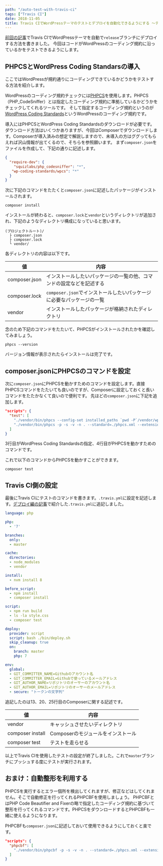 ```yaml
---
path: "/auto-test-with-travis-ci"
tags: ["Travis CI"]
date: 2018-11-05
title: Travis CIでWordPressテーマのテストとデプロイを自動化できるようにする 〜テスト編
---
```


[前回の記事](/auto-deploy-with-travis-ci/)でTravis CIでWordPressテーマを自動で`release`ブランチにデプロイする方法を書きました。
今回はコードがWordPressのコーディング規約に沿っているかをテストできるようにします。

## PHPCSとWordPress Coding Standarsの導入
ここではWordPressが規約通りにコーディングできているかどうかをテストする方法を紹介します。

WordPressのコーディング規約チェックには<a href="https://github.com/squizlabs/PHP_CodeSniffer" target="_blank">PHPCS</a>を使用します。PHPCS（PHP_CodeSniffer）とは指定したコーディング規約に準拠しているかどうかをチェックしてくれるツールです。
そして指定するコーディング規約というのが<a href="https://github.com/WordPress-Coding-Standards/WordPress-Coding-Standards" target="_blank">WordPress Coding Standards</a>というWordPressのコーディング規約です。

導入にはPHPCSとWordPress Coding Standardsのダウンロードが必要です。ダウンロード方法はいくつかありますが、今回はComposerでダウンロードします。Composerが導入済みの想定で解説しますので、未導入の方はググってもらえれば沢山情報が出てくるので、そちらを参照願います。
まず`composer.json`をファイルを作成して、下記の通りに記述します。

```json
{
  "require-dev": {
    "squizlabs/php_codesniffer": "*",
   "wp-coding-standards/wpcs": "*"
  }
}

```

次に下記のコマンドをたたくと`composer.json`に記述したパッケージがインストールされます。

```shell
composer install
```

インストールが終わると、`composer.lock`と`vendor`というディレクトリが追加され、下記のようなディレクトリ構成になっていると思います。

```
(プロジェクトルート)/
  ├ composer.json
  ├ composer.lock  
  └ vendor/
```

各ディレクトリの内容は以下です。

|値|内容|
|---|---|
|composer.json|インストールしたいパッケージの一覧の他、コマンドの設定などを記述する
|composer.lock|`composer.json`でインストールしたいパッケージに必要なパッケージの一覧
|vendor|インストールしたパッケージが格納されたディレクトリ

念のため下記のコマンドをたたいて、PHPCSがインストールされたかを確認してみましょう。

```shell
phpcs --version
```

バージョン情報が表示されたらインストールは完了です。

## composer.jsonにPHPCSのコマンドを設定
次に`composer.json`にPHPCSを動かすためのコマンドを設定します。直接PHPCSコマンドをたたいても良いのですが、Composerに設定しておくと長いコマンドをたたかなくて良いので便利です。
先ほどの`composer.json`に下記を追加します。

```json
"scripts": {
  "test": [
    "./vendor/bin/phpcs --config-set installed_paths `pwd -P`/vendor/wp-coding-standards/wpcs",
    "./vendor/bin/phpcs -p -s -v -n . --standard=./phpcs.xml --extensions=php"
  ]
}
```

3行目がWordPress Coding Standardsの指定、4行目がPHPCSを動かすためのコマンドです。

これで以下のコマンドからPHPCSを動かすことができます。

```shell
composer test
```

## Travis CI側の設定
最後にTravis CIにテストのコマンドを書きます。`.travis.yml`に設定を記述します。<a href="/auto-deploy-with-travis-ci/">デプロイ編の記事</a>で紹介した`.travis.yml`に追記しました。

```yml
language: php

php:
  - '7'

branches:
  only:
  - master

cache:
  directories:
  - node_modules
  - vendor

install:
  - nvm install 8

before_script:
  - npm install
  - composer install

script:
  - npm run build
  - ls -la style.css
  - composer test

deploy:
  provider: script
  script: bash ./bin/deploy.sh
  skip_cleanup: true
  on:
    branch: master
    php: 7

env:
  global:
  - GIT_COMMITTER_NAME=Githubのアカウント名
  - GIT_COMMITTER_EMAIL=Githubで使っているメールアドレス
  - GIT_AUTHOR_NAME=リポジトリのオーサーのアカウント名
  - GIT_AUTHOR_EMAIL=リポジトリのオーサーのメールアドレス
  - secure: "トークンの文字列"
```

追記したのは13、20、25行目のComposerに関する記述です。

|値|内容|
|---|---|
|vendor|キャッシュさせたいディレクトリ|
|composer install|Composerのモジュールをインストール|
|composer test|テストを走らせる|


以上でTravis CIを使用したテストの設定が終了しました。これで`master`ブランチにプッシュする度にテストが実行されます。

## おまけ：自動整形を利用する
PHPCSを実行するとエラー個所を検出してくれますが、修正などはしてくれません。そこで自動修正を行ってくれるPHPCBFを使用しましょう。
PHPCBFとはPHP Code Beautifier and Fixerの略で指定したコーディング規約に基づいて整形を行ってくれるコマンドです。PHPCSをダウンロードするとPHPCBFも一緒に使えるようになります。

PHPCBFも`composer.json`に記述しておいて使用できるようにしておくと楽です。

```json
"scripts": {
  "phpcbf": [
    "./vendor/bin/phpcbf -p -s -v -n . --standard=./phpcs.xml --extensions=php"
  ]
}
```